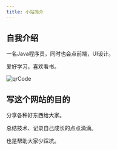 ```yaml
---
title: 小站简介
---
```



## 自我介绍

一名Java程序员，同时也会点前端，UI设计。

爱好学习，喜欢看书。

![qrCode](https://www.nullpointer.site/images/qrcode.png)



## 写这个网站的目的
分享各种好东西给大家。

总结技术、记录自己成长的点点滴滴。

也是帮助大家少踩坑。



